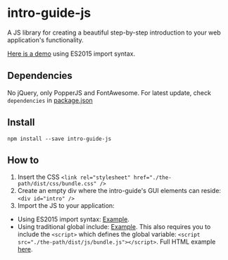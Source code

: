 # intro-guide-js
A JS library for creating a beautiful step-by-step introduction to your web application's functionality.

[Here is a demo](http://kartor.malmo.se/rest/intro-guide-js/test/html5up-strata/index_es2015.html) using ES2015 import syntax.

## Dependencies
No jQuery, only PopperJS and FontAwesome. For latest update, check `dependencies` in [package.json](https://github.com/johanlahti/intro-guide-js/blob/master/package.json)

## Install
`npm install --save intro-guide-js`

## How to
1. Insert the CSS `<link rel="stylesheet" href="./the-path/dist/css/bundle.css" />`
2. Create an empty div where the intro-guide's GUI elements can reside: `<div id="intro" />`
3. Import the JS to your application:
  - Using ES2015 import syntax: [Example](https://github.com/johanlahti/intro-guide-js/blob/master/test/js/initWithEs2015.js).
  - Using traditional global include: [Example](https://github.com/johanlahti/intro-guide-js/blob/master/test/js/initWithGlobal.js). This also requires you to include the `<script>` which defines the global variable: `<script src="./the-path/dist/js/bundle.js"></script>`. Full HTML example [here](https://github.com/johanlahti/intro-guide-js/blob/master/test/html5up-strata/index_global.html#L467-L468).
